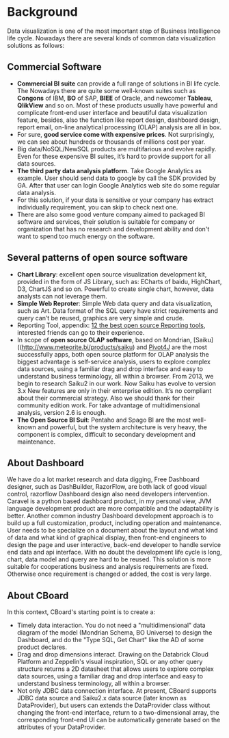 # Background
Data visualization is one of the most important step of Business Intelligence life cycle. Nowadays there are several kinds of common data visualization solutions as follows:

## Commercial Software
- **Commercial BI suite** can provide a full range of solutions in BI life cycle. The Nowadays there are quite some well-known suites such as **Congons** of IBM, **BO** of SAP, **BIEE** of Oracle, and newcomer **Tableau**, **QlikView** and so on. Most of these products usually have powerful and complicate front-end user interface and beautiful data visualization feature, besides, also the function like report design, dashboard design, report email, on-line analytical processing (OLAP) analysis are all in box.
- For sure, **good service come with expensive prices**. Not surprisingly, we can see about hundreds or thousands of millions cost per year.
- Big data/NoSQL/NewSQL products are multifarious and evolve rapidly. Even for these expensive BI suites, it’s hard to provide support for all data sources.
- **The third party data analysis platform**. Take Google Analytics as example. User should send data to google by call the SDK provided by GA. After that user can login Google Analytics web site do some regular data analysis.
- For this solution, if your data is sensitive or your company has extract individually requirement, you can skip to check next one.
- There are also some good venture company aimed to packaged BI software and services, their solution is suitable for company or organization that has no research and development ability and don't want to spend too much energy on the software.


## Several patterns of open source software
- **Chart Library**: excellent open source visualization development kit, provided in the form of JS Library, such as: ECharts of baidu, HighChart, D3, ChartJS and so on. Powerful to create single chart, however, data analysts can not leverage them.
- **Simple Web Reproter**: Simple Web data query and data visualization, such as Art. Data format of the SQL query have strict requirements and query can’t be reused, graphics are very simple and crude.
- Reporting Tool, appendix: [12 the best open source Reporting tools](http://www.iteye.com/news/11361), interested friends can go to their experience.
- In scope of **open source OLAP software**, based on Mondrian, [Saiku]((http://www.meteorite.bi/products/saiku) and [Pivot4J](http://www.pivot4j.org) are the most successfully apps, both open source platform for OLAP analysis the biggest advantage is self-service analysis, users to explore complex data sources, using a familiar drag and drop interface and easy to understand business terminology, all within a browser. From 2013, we begin to research Saiku2 in our work. Now Saiku has evolve to version 3.x New features are only in their enterprise edition. It’s no compliant about their commercial strategy. Also we should thank for their community edition work. For take advantage of multidimensional analysis, version 2.6 is enough.
- **The Open Source BI Suit**: Pentaho and Spago BI are the most well-known and powerful, but the system architecture is very heavy, the component is complex, difficult to secondary development and maintenance.

## About Dashboard
We have do a lot market research and data digging, Free Dashboard designer, such as DashBuilder, RazorFlow, are both lack of good visual control, razorflow Dashboard design also need developers intervention. Caravel is a python based dashboard product, in my personal view, JVM language development product are more compatible and the adaptability is better.
Another common industry Dashboard development approach is to build up a full customization, product, including operation and maintenance. User needs to be specialize on a document about the layout and what kind of data and what kind of graphical display, then front-end engineers to design the page and user interactive, back-end developer to handle service end data and api interface. With no doubt the development life cycle is long, chart, data model and query are hard to be reused. This solution is more suitable for cooperations business and analysis requirements are fixed. Otherwise once requirement is changed or added, the cost is very large.

## About CBoard
In this context, CBoard's starting point is to create a:
- Timely data interaction. You do not need a "multidimensional" data diagram of the model (Mondrian Schema, BO Universe) to design the Dashboard, and do the "Type SQL, Get Chart" like the AD of some product declares.
- Drag and drop dimensions interact. Drawing on the Databrick Cloud Platform and Zeppelin's visual inspiration, SQL or any other query structure returns a 2D datasheet that allows users to explore complex data sources, using a familiar drag and drop interface and easy to understand business terminology, all within a browser.
- Not only JDBC data connection interface. At present, CBoard supports JDBC data source and Saiku2.x data source (later known as DataProvider), but users can extends the DataProvider class without changing the front-end interface, return to a two-dimensional array, the corresponding front-end UI can be automatically generate based on the attributes of your DataProvider.
